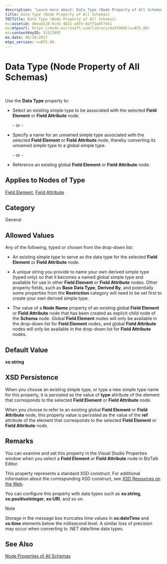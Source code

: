 ```yaml
---
description: "Learn more about: Data Type (Node Property of All Schemas)"
title: Data Type (Node Property of All Schemas)
TOCTitle: Data Type (Node Property of All Schemas)
ms:assetid: 46ead128-6cd1-4021-adfe-0a7f3a8f7e51
ms:mtpsurl: https://msdn.microsoft.com/library/Aa559895(v=BTS.80)
ms:contentKeyID: 51527697
ms.date: 08/30/2017
mtps_version: v=BTS.80
---
```


# Data Type (Node Property of All Schemas)

 

Use the **Data Type** property to:

  - Select an existing simple type to be associated with the selected **Field Element** or **Field Attribute** node.
    
    \- or -

  - Specify a name for an unnamed simple type associated with the selected **Field Element** or **Field Attribute** node, thereby converting its unnamed simple type to a global simple type.
    
    \- or -

  - Reference an existing global **Field Element** or **Field Attribute** node.

## Applies to Nodes of Type

[Field Element](field-element-node-properties.md), [Field Attribute](field-attribute-node-properties.md)

## Category

General

## Allowed Values

Any of the following, typed or chosen from the drop-down list:

  - An existing simple type to serve as the data type for the selected **Field Element** or **Field Attribute** node.

  - A unique string you provide to name your own derived simple type (typed only) so that it becomes a named global simple type and available for use in other **Field Element** or **Field Attribute** nodes. Other property fields, such as **Base Data Type**, **Derived By**, and potentially some properties from the **Restriction** category will need to be set first to create your own derived simple type.

  - The value of a **Node Name** property of an existing global **Field Element** or **Field Attribute** node that has been created as explicit child node of the **Schema** node. Global **Field Element** nodes will only be available in the drop-down list for **Field Element** nodes, and global **Field Attribute** nodes will only be available in the drop-down list for **Field Attribute** nodes.

## Default Value

**xs:string**

## XSD Persistence

When you choose an existing simple type, or type a new simple type name for this property, it is persisted as the value of **type** attribute of the element that corresponds to the selected **Field Element** or **Field Attribute** node.

When you choose to refer to an existing global **Field Element** or **Field Attribute** node, this property value is persisted as the value of the **ref** attribute of the element that corresponds to the selected **Field Element** or **Field Attribute** node.

## Remarks

You can examine and set this property in the Visual Studio Properties window when you select a **Field Element** or **Field Attribute** node in BizTalk Editor.

This property represents a standard XSD construct. For additional information about the corresponding XSD construct, see [XSD Resources on the Web](https://msdn.microsoft.com/library/aa547363\(v=bts.80\)).

You can configure this property with data types such as **xs:string**, **xs:positiveInteger**, **xs:URI**, and so on.


> [!NOTE]
> <P>Storage in the message box truncates time values in <STRONG>xs:dateTime</STRONG> and <STRONG>xs:time</STRONG> elements below the millisecond level. A similar loss of precision may occur when converting to .NET date/time data types.</P>



## See Also

[Node Properties of All Schemas](node-properties-of-all-schemas.md)

